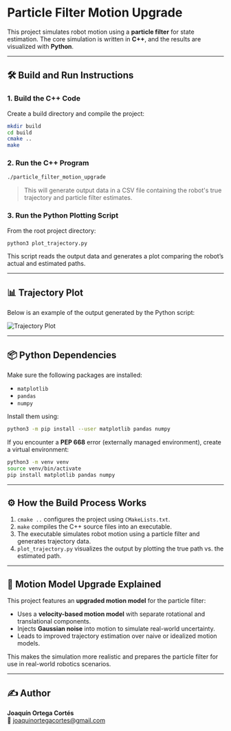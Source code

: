# Particle Filter Motion Upgrade

This project simulates robot motion using a **particle filter** for state estimation. The core simulation is written in **C++**, and the results are visualized with **Python**.

---

## 🛠 Build and Run Instructions

### 1. Build the C++ Code

Create a build directory and compile the project:

```bash
mkdir build
cd build
cmake ..
make
```

### 2. Run the C++ Program

```bash
./particle_filter_motion_upgrade
```

> This will generate output data in a CSV file containing the robot's true trajectory and particle filter estimates.

### 3. Run the Python Plotting Script

From the root project directory:

```bash
python3 plot_trajectory.py
```

This script reads the output data and generates a plot comparing the robot’s actual and estimated paths.

---

## 📊 Trajectory Plot

Below is an example of the output generated by the Python script:

![Trajectory Plot](https://github.com/user-attachments/assets/d4c1dc5b-39a0-46e3-b661-d1cf513962f8)

---

## 📦 Python Dependencies

Make sure the following packages are installed:

- `matplotlib`
- `pandas`
- `numpy`

Install them using:

```bash
python3 -m pip install --user matplotlib pandas numpy
```

If you encounter a **PEP 668** error (externally managed environment), create a virtual environment:

```bash
python3 -m venv venv
source venv/bin/activate
pip install matplotlib pandas numpy
```

---

## ⚙️ How the Build Process Works

1. `cmake ..` configures the project using `CMakeLists.txt`.
2. `make` compiles the C++ source files into an executable.
3. The executable simulates robot motion using a particle filter and generates trajectory data.
4. `plot_trajectory.py` visualizes the output by plotting the true path vs. the estimated path.

---

## 🔧 Motion Model Upgrade Explained

This project features an **upgraded motion model** for the particle filter:

- Uses a **velocity-based motion model** with separate rotational and translational components.
- Injects **Gaussian noise** into motion to simulate real-world uncertainty.
- Leads to improved trajectory estimation over naive or idealized motion models.

This makes the simulation more realistic and prepares the particle filter for use in real-world robotics scenarios.

---

## ✍️ Author

**Joaquín Ortega Cortés**  
📧 [joaquinortegacortes@gmail.com](mailto:joaquinortegacortes@gmail.com)
